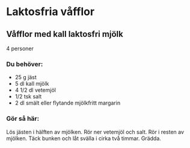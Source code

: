 # Laktosfria våfflor

## Våfflor med kall laktosfri mjölk

4 personer

### Du behöver:
* 25 g jäst
* 5 dl kall mjölk
* 4 1/2 dl vetemjöl
* 1/2 tsk salt
* 2 dl smält eller flytande mjölkfritt margarin

### Gör så här:
Lös jästen i hälften av mjölken. Rör ner vetemjöl och salt. Rör i resten av mjölken. Täck bunken och låt svälla i cirka två timmar. Grädda.